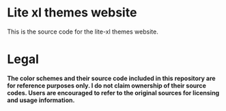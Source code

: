 # Lite xl themes website

This is the source code for the lite-xl themes website.

# Legal

**The color schemes and their source code included in this repository are for reference purposes only. I do not claim ownership of their source codes. Users are encouraged to refer to the original sources for licensing and usage information.**
